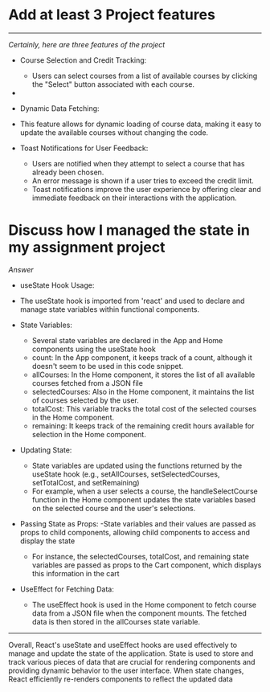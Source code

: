 
# Add at least 3 Project features
 ---
 
 _Certainly, here are three features of the project_


- Course Selection and Credit Tracking:
  - Users can select courses from a list of available courses by clicking the "Select" button associated with each course.
 - 

- Dynamic Data Fetching:
 - This feature allows for dynamic loading of course data, making it easy to update the available courses without changing the code.

- Toast Notifications for User Feedback:
  - Users are notified when they attempt to select a course that has already been chosen.
  - An error message is shown if a user tries to exceed the credit limit.
  - Toast notifications improve the user experience by offering clear and immediate feedback on their interactions with the application.

# Discuss how I managed the state in my assignment project

  _Answer_

- useState Hook Usage:
 - The useState hook is imported from 'react' and used to declare and manage state variables within functional components.

- State Variables:
  - Several state variables are declared in the App and Home components using the useState hook
  - count: In the App component, it keeps track of a count, although it doesn't seem to be used in this code snippet.
  - allCourses: In the Home component, it stores the list of all available courses fetched from a JSON file
  - selectedCourses: Also in the Home component, it maintains the list of courses selected by the user.
  - totalCost: This variable tracks the total cost of the selected courses in the Home component.
  - remaining: It keeps track of the remaining credit hours available for selection in the Home component.

- Updating State:
  - State variables are updated using the functions returned by the useState hook (e.g., setAllCourses, setSelectedCourses, setTotalCost, and setRemaining)
  - For example, when a user selects a course, the handleSelectCourse function in the Home component updates the state variables based on the selected course and the user's selections.

- Passing State as Props:
  -State variables and their values are passed as props to child components, allowing child components to access and display the state

  - For instance, the selectedCourses, totalCost, and remaining state variables are passed as props to the Cart component, which displays this information in the cart

- UseEffect for Fetching Data:
  - The useEffect hook is used in the Home component to fetch course data from a JSON file when the component mounts. The fetched data is then stored in the allCourses state variable.
  
 ---
<p>Overall, React's useState and useEffect hooks are used effectively to manage and update the state of the application. State is used to store and track various pieces of data that are crucial for rendering components and providing dynamic behavior to the user interface. When state changes, React efficiently re-renders components to reflect the updated data</p>









